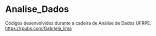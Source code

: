 # Analise_Dados
Códigos desenvolvidos durante a cadeira de Análise de Dados UFRPE.
https://rpubs.com/Gabriela_lima
